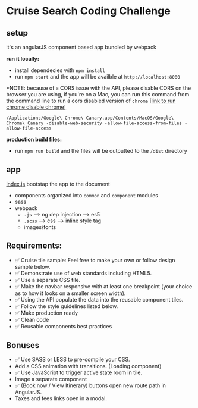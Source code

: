 # Cruise Search Coding Challenge

## setup
it's an angularJS component based app bundled by webpack

**run it locally:**
- install dependecies with `npm install`
- run `npm start` and the app will be availble at `http://localhost:8080`

*NOTE: because of a CORS issue with the API, please disable CORS on the browser you are using, if you're on a Mac, you can run this command from the command line to run a cors disabled version of `chrome` [[link to run chrome disable chrome]](https://medium.com/@siddhartha.ng/disable-cross-origin-on-chrome-for-localhost-c644b131db19)
```
/Applications/Google\ Chrome\ Canary.app/Contents/MacOS/Google\ Chrome\ Canary -disable-web-security -allow-file-access-from-files -allow-file-access
```

**production build files:**
- run `npm run build` and the files will be outputted to the `/dist` directory

## app
[index.js](https://github.com/remilonwheels/cruise-search-coding-challenge/blob/coding-challenge-remil/src/index.js) bootstap the app to the document
- components organized into `common` and `component` modules
- sass
- webpack
	- `.js` --> ng dep injection --> es5
	- `.scss` --> css --> inline style tag
	- images/fonts

## Requirements:

- ✅ Cruise tile sample: Feel free to make your own or follow design sample below. 
- ✅ Demonstrate use of web standards including HTML5.  
- ✅ Use a separate CSS file.   
- ✅ Make the navbar responsive with at least one breakpoint (your choice as to how it looks on a smaller screen width). 
- ✅ Using the API populate the data into the reusable component tiles.
- ✅ Follow the style guidelines listed below.  
- ✅ Make production ready 
- ✅ Clean code
- ✅ Reusable components best practices 

## Bonuses

- ✅ Use SASS or LESS to pre-compile your CSS.   
- Add a CSS animation with transitions.  (Loading component) 
- ✅ Use JavaScript to trigger active state room in tile.   
- Image a separate component
- ✅ (Book now / View Itinerary) buttons open new route path in AngularJS. 
- Taxes and fees links open in a modal. 
